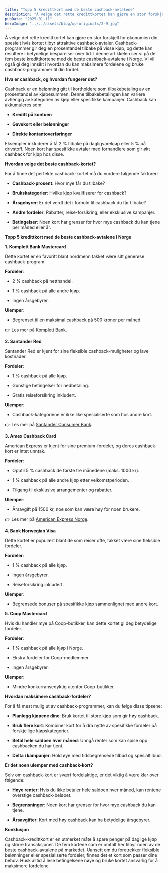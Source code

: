 ```yaml
---
title: "Topp 5 kredittkort med de beste cashback-avtalene"
description: "Å velge det rette kredittkortet kan gjøre en stor forskjell for økonomien din, spesielt hvis kortet tilbyr attraktive cashback-avtaler. Cashback-programmer gir deg en prosentandel tilbake på visse kjøp, og dette kan resultere i betydelige besparelser over tid. I denne artikkelen ser vi på de fem beste kredittkortene med de beste cashback-avtalene i Norge. Vi vil &#8230; Read more"
pubDate: "2025-01-11"
heroImage: "../../assets/blog/wp-originals/2-9.jpg"
---
```


Å velge det rette kredittkortet kan gjøre en stor forskjell for økonomien din, spesielt hvis kortet tilbyr attraktive cashback-avtaler. Cashback-programmer gir deg en prosentandel tilbake på visse kjøp, og dette kan resultere i betydelige besparelser over tid. I denne artikkelen ser vi på de fem beste kredittkortene med de beste cashback-avtalene i Norge. Vi vil også gi deg innsikt i hvordan du kan maksimere fordelene og bruke cashback-programmer til din fordel.

**Hva er cashback, og hvordan fungerer det?**

Cashback er en belønning gitt til kortholdere som tilbakebetaling av en prosentandel av kjøpesummen. Denne tilbakebetalingen kan variere avhengig av kategorien av kjøp eller spesifikke kampanjer. Cashback kan akkumuleres som:

- **Kreditt på kontoen**

- **Gavekort eller belønninger**

- **Direkte kontantoverføringer**

Eksempler inkluderer å få 2 % tilbake på dagligvarekjøp eller 5 % på drivstoff. Noen kort har spesifikke avtaler med forhandlere som gir økt cashback for kjøp hos disse.

**Hvordan velge det beste cashback-kortet?**

For å finne det perfekte cashback-kortet må du vurdere følgende faktorer:

- **Cashback-prosent**: Hvor mye får du tilbake?

- **Brukskategorier**: Hvilke kjøp kvalifiserer for cashback?

- **Årsgebyrer**: Er det verdt det i forhold til cashback du får tilbake?

- **Andre fordeler**: Rabatter, reise-forsikring, eller eksklusive kampanjer.

- **Betingelser**: Noen kort har grenser for hvor mye cashback du kan tjene per måned eller år.

**Topp 5 kredittkort med de beste cashback-avtalene i Norge**

**1. Komplett Bank Mastercard**

Dette kortet er en favoritt blant nordmenn takket være sitt generøse cashback-program.

**Fordeler**:

- 2 % cashback på netthandel.

- 1 % cashback på alle andre kjøp.

- Ingen årsgebyrer.

**Ulemper**:

- Begrenset til en maksimal cashback på 500 kroner per måned.

👉 Les mer på [Komplett Bank](https://www.komplettbank.no/).

**2. Santander Red**

Santander Red er kjent for sine fleksible cashback-muligheter og lave kostnader.

**Fordeler**:

- 1 % cashback på alle kjøp.

- Gunstige betingelser for nedbetaling.

- Gratis reiseforsikring inkludert.

**Ulemper**:

- Cashback-kategoriene er ikke like spesialiserte som hos andre kort.

👉 Les mer på [Santander Consumer Bank](https://www.santanderconsumer.no/).

**3. Amex Cashback Card**

American Express er kjent for sine premium-fordeler, og deres cashback-kort er intet unntak.

**Fordeler**:

- Opptil 5 % cashback de første tre månedene (maks. 1000 kr).

- 1 % cashback på alle andre kjøp etter velkomstperioden.

- Tilgang til eksklusive arrangementer og rabatter.

**Ulemper**:

- Årsavgift på 1500 kr, noe som kan være høy for noen brukere.

👉 Les mer på [American Express Norge](https://www.americanexpress.com/).

**4. Bank Norwegian Visa**

Dette kortet er populært blant de som reiser ofte, takket være sine fleksible fordeler.

**Fordeler**:

- 1 % cashback på alle kjøp.

- Ingen årsgebyrer.

- Reiseforsikring inkludert.

**Ulemper**:

- Begrensede bonuser på spesifikke kjøp sammenlignet med andre kort.

**5. Coop Mastercard**

Hvis du handler mye på Coop-butikker, kan dette kortet gi deg betydelige fordeler.

**Fordeler**:

- 1 % cashback på alle kjøp i Norge.

- Ekstra fordeler for Coop-medlemmer.

- Ingen årsgebyrer.

**Ulemper**:

- Mindre konkurransedyktig utenfor Coop-butikker.

**Hvordan maksimere cashback-fordeler?**

For å få mest mulig ut av cashback-programmer, kan du følge disse tipsene:

- **Planlegg kjøpene dine**: Bruk kortet til store kjøp som gir høy cashback.

- **Bruk flere kort**: Kombiner kort for å dra nytte av spesifikke fordeler på forskjellige kjøpskategorier.

- **Betal hele saldoen hver måned**: Unngå renter som kan spise opp cashbacken du har tjent.

- **Delta i kampanjer**: Hold øye med tidsbegrensede tilbud og spesialtilbud.

**Er det noen ulemper med cashback-kort?**

Selv om cashback-kort er svært fordelaktige, er det viktig å være klar over følgende:

- **Høye renter**: Hvis du ikke betaler hele saldoen hver måned, kan rentene overstige cashback-beløpet.

- **Begrensninger**: Noen kort har grenser for hvor mye cashback du kan tjene.

- **Årsavgifter**: Kort med høy cashback kan ha betydelige årsgebyrer.

**Konklusjon**

Cashback-kredittkort er en utmerket måte å spare penger på daglige kjøp og større transaksjoner. De fem kortene som er omtalt her tilbyr noen av de beste cashback-avtalene på markedet. Uansett om du foretrekker fleksible belønninger eller spesialiserte fordeler, finnes det et kort som passer dine behov. Husk alltid å lese betingelsene nøye og bruke kortet ansvarlig for å maksimere fordelene.